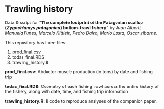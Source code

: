 # Trawling history

Data & script for "**The complete footprint of the Patagonian scallop (*Zygochlamys patagonica*) bottom-trawl fishery**" by *Juan Alberti, Manuela Funes, Marcelo Kittlein, Pedro Daleo, Mario Lasta, Oscar Iribarne*.

This repository has three files:

1. prod_final.csv
2. todas_final.RDS
3. trawling_history.R

**prod_final.csv**: Abductor muscle production (in tons) by date and fishing trip

**todas_final.RDS**: Geometry of each fishing trawl across the entire history of the fishery, along with date, time, and fishing trip information

**trawling_history.R**: R code to reproduce analyses of the companion paper.
